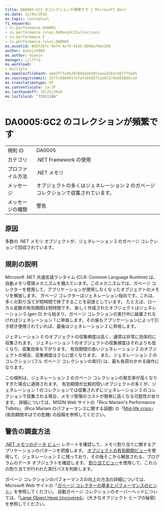 ```yaml
---
title: DA0005:GC2 のコレクションが頻繁です | Microsoft Docs
ms.date: 11/04/2016
ms.topic: conceptual
f1_keywords:
- vs.performance.DA0005
- vs.performance.rules.DAManyGC2Collections
- vs.performance.5
- vs.performance.rules.DA0005
ms.assetid: 8d3f267c-8a74-4cf4-91a5-0b06a76dc2bd
author: mikejo5000
ms.author: mikejo
manager: jillfra
ms.workload:
- multiple
ms.openlocfilehash: a641fffe45203885bd44951aea35b3c5677f5e85
ms.sourcegitcommit: 257fc60eb01fefafa9185fca28727ded81b8bca9
ms.translationtype: HT
ms.contentlocale: ja-JP
ms.lasthandoff: 10/25/2019
ms.locfileid: "72911186"
---
```

# <a name="da0005-frequent-gc2-collections"></a>DA0005:GC2 のコレクションが頻繁です

|||
|-|-|
|規則 ID|DA0005|
|カテゴリ|.NET Framework の使用|
|プロファイル方法|.NET メモリ|
|メッセージ|オブジェクトの多くはジェネレーション 2 のガベージ コレクションで収集されています。|
|メッセージの種類|警告|

## <a name="cause"></a>原因
 多数の .NET メモリ オブジェクトが、ジェネレーション 2 のガベージ コレクションで回収されています。

## <a name="rule-description"></a>規則の説明
 Microsoft .NET 共通言語ランタイム (CLR: Common Language Runtime) は、自動メモリ管理メカニズムを備えています。このメカニズムでは、ガベージ コレクターを使用して、アプリケーションが使用しなくなったオブジェクトのメモリを解放します。 ガベージ コレクターはジェネレーション指向です。これは、多くの割り当てが短時間で終了することを前提としています。 たとえば、ローカル変数の有効期間は短時間です。 新しく作成されたオブジェクトはジェネレーション 0 (gen 0) から始まり、ガベージ コレクションの実行中に破棄されなければジェネレーション 1 に昇格します。その後もアプリケーションによって引き続き使用されていれば、最後はジェネレーション 2 に昇格します。

 ジェネレーション 0 のオブジェクトの収集頻度は高く、通常は非常に効率的に収集されます。 ジェネレーション 1 のオブジェクトの収集頻度はそれよりも低くなり、収集効率も下がります。 有効期間の長いジェネレーション 2 のオブジェクトの場合、収集頻度はさらに低くなります。 また、ジェネレーション 2 のコレクション (フル ガベージ コレクションの実行) は、最も負荷のかかる操作になります。

 この規則は、ジェネレーション 2 のガベージ コレクションの発生率が高くなりすぎた場合に適用されます。 有効期間が比較的短いオブジェクトの多くが、ジェネレーション 1 のコレクションでは収集されずにジェネレーション 2 のコレクションで収集される場合、メモリ管理のコストが簡単に高くなる可能性があります。 詳細については、MSDN Web サイトの「Rico Mariani's Performance Tidbits」 (Rico Mariani のパフォーマンスに関する話題) の「[Mid-life crisis](https://blogs.msdn.microsoft.com/ricom/2003/12/04/mid-life-crisis/)」 (有効期間半ばでの危機) の投稿を参照してください。

## <a name="how-to-investigate-a-warning"></a>警告の調査方法
 [.NET メモリのデータ ビュー](../profiling/dotnet-memory-data-views.md) レポートを確認して、メモリ割り当てに関するアプリケーションのパターンを把握します。 [オブジェクトの有効期間ビュー](../profiling/object-lifetime-view.md)を使用して、ジェネレーション 2 に残っており、その後そこから解放される、プログラムのデータ オブジェクトを確認します。 [割り当てビュー](../profiling/dotnet-memory-allocations-view.md)を使用して、これらの割り当てが行われた実行パスを判断します。

 ガベージ コレクションのパフォーマンスの向上の方法の詳細については、Microsoft Web サイトの「[ガベージ コレクターの基本とパフォーマンスのヒント](/previous-versions/dotnet/articles/ms973837(v=msdn.10))」を参照してください。 自動ガベージ コレクションのオーバーヘッドについては、「[Large Object Heap Uncovered](https://msdn.microsoft.com/magazine/cc534993.aspx)」 (大きなオブジェクト ヒープの秘密) を参照してください。